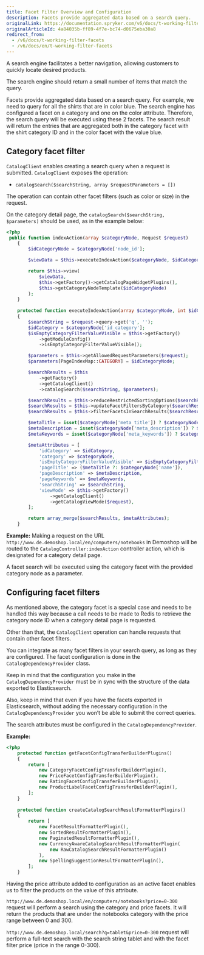 ```yaml
---
title: Facet Filter Overview and Configuration
description: Facets provide aggregated data based on a search query.
originalLink: https://documentation.spryker.com/v6/docs/t-working-filter-facets
originalArticleId: 4a84035b-ff89-4f7e-bc74-d0675eba30a8
redirect_from:
  - /v6/docs/t-working-filter-facets
  - /v6/docs/en/t-working-filter-facets
---
```


<!--used to be: http://spryker.github.io/tutorials/yves/working-with-filter-facets/-->
A search engine facilitates a better navigation, allowing customers to quickly locate desired products.

The search engine should return a small number of items that match the query.

Facets provide aggregated data based on a search query. For example, we need to query for all the shirts that are in color blue. The search engine has configured a facet on a category and one on the color attribute. Therefore, the search query will be executed using these 2 facets. The search result will return the entries that are aggregated both in the category facet with the shirt category ID and in the color facet with the value blue.

## Category facet filter
`CatalogClient` enables creating a search query when a request is submitted. `CatalogClient` exposes the operation:

* `catalogSearch($searchString, array $requestParameters = [])`

The operation can contain other facet filters (such as color or size)  in the request.

On the category detail page, the `catalogSearch($searchString, $parameters)` should be used, as in the example below:

```php
<?php
 public function indexAction(array $categoryNode, Request $request)
    {
        $idCategoryNode = $categoryNode['node_id'];

        $viewData = $this->executeIndexAction($categoryNode, $idCategoryNode, $request);

        return $this->view(
            $viewData,
            $this->getFactory()->getCatalogPageWidgetPlugins(),
            $this->getCategoryNodeTemplate($idCategoryNode)
        );
    }
    
    protected function executeIndexAction(array $categoryNode, int $idCategoryNode, Request $request): array
    {
        $searchString = $request->query->get('q', '');
        $idCategory = $categoryNode['id_category'];
        $isEmptyCategoryFilterValueVisible = $this->getFactory()
            ->getModuleConfig()
            ->isEmptyCategoryFilterValueVisible();

        $parameters = $this->getAllowedRequestParameters($request);
        $parameters[PageIndexMap::CATEGORY] = $idCategoryNode;

        $searchResults = $this
            ->getFactory()
            ->getCatalogClient()
            ->catalogSearch($searchString, $parameters);

        $searchResults = $this->reduceRestrictedSortingOptions($searchResults);
        $searchResults = $this->updateFacetFiltersByCategory($searchResults, $idCategory);
        $searchResults = $this->filterFacetsInSearchResults($searchResults);

        $metaTitle = isset($categoryNode['meta_title']) ? $categoryNode['meta_title'] : '';
        $metaDescription = isset($categoryNode['meta_description']) ? $categoryNode['meta_description'] : '';
        $metaKeywords = isset($categoryNode['meta_keywords']) ? $categoryNode['meta_keywords'] : '';

        $metaAttributes = [
            'idCategory' => $idCategory,
            'category' => $categoryNode,
            'isEmptyCategoryFilterValueVisible' => $isEmptyCategoryFilterValueVisible,
            'pageTitle' => ($metaTitle ?: $categoryNode['name']),
            'pageDescription' => $metaDescription,
            'pageKeywords' => $metaKeywords,
            'searchString' => $searchString,
            'viewMode' => $this->getFactory()
                ->getCatalogClient()
                ->getCatalogViewMode($request),
        ];

        return array_merge($searchResults, $metaAttributes);
    }
```
**Example:**
Making a request on the URL `http://www.de.demoshop.local/en/computers/notebooks` in Demoshop will be routed to the `CatalogController:indexAction` controller action, which is designated for a category detail page.

A facet search will be executed using the category facet with the provided category node as a parameter.

## Configuring facet filters
As mentioned above, the category facet is a special case and needs to be handled this way because a call needs to be made to Redis to retrieve the category node ID when a category detail page is requested.

Other than that, the `CatalogClient` operation can handle requests that contain other facet filters.

You can integrate as many facet filters in your search query, as long as they are configured. The facet configuration is done in the `CatalogDependencyProvider` class.

Keep in mind that the configuration you make in the `CatalogDependencyProvider` must be in sync with the structure of the data exported to Elasticsearch.

Also, keep in mind that even if you have the facets exported in Elasticsearch, without adding the necessary configuration in the `CatalogDependencyProvider` you won’t be able to submit the correct queries.

The search attributes must be configured in the `CatalogDependencyProvider`.

**Example:**

```php
<?php
    protected function getFacetConfigTransferBuilderPlugins()
    {
        return [
            new CategoryFacetConfigTransferBuilderPlugin(),
            new PriceFacetConfigTransferBuilderPlugin(),
            new RatingFacetConfigTransferBuilderPlugin(),
            new ProductLabelFacetConfigTransferBuilderPlugin(),
        ];
    }
    
    protected function createCatalogSearchResultFormatterPlugins()
    {
        return [
            new FacetResultFormatterPlugin(),
            new SortedResultFormatterPlugin(),
            new PaginatedResultFormatterPlugin(),
            new CurrencyAwareCatalogSearchResultFormatterPlugin(
                new RawCatalogSearchResultFormatterPlugin()
            ),
            new SpellingSuggestionResultFormatterPlugin(),
        ];
    }
```

Having the price attribute added to configuration as an active facet enables us to filter the products on the value of this attribute.

`http://www.de.demoshop.local/en/computers/notebooks?price=0-300` request will perform a search using the category and price facets. It will return the products that are under the notebooks category with the price range between 0 and 300.

`http://www.de.demoshop.local/search?q=tablet&price=0-300` request will perform a full-text search with the search string tablet and with the facet filter price (price in the range 0-300).

